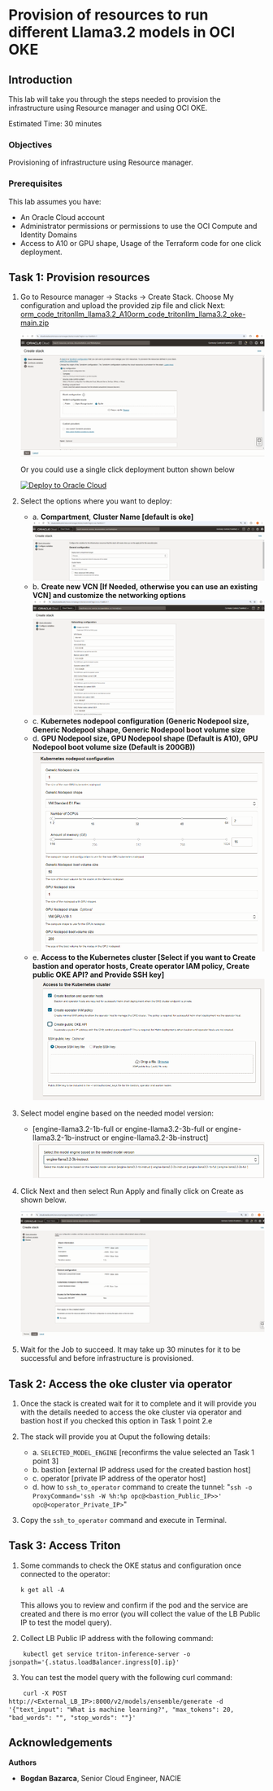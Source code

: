 # Provision of resources to run different Llama3.2 models in OCI OKE

## Introduction

This lab will take you through the steps needed to provision the infrastructure using Resource manager and using OCI OKE.

Estimated Time: 30 minutes

### Objectives

Provisioning of infrastructure using Resource manager.

### Prerequisites

This lab assumes you have:

* An Oracle Cloud account
* Administrator permissions or permissions to use the OCI Compute and Identity Domains
* Access to A10 or GPU shape, Usage of the Terraform code for one click deployment.

## Task 1: Provision resources

1. Go to Resource manager -> Stacks -> Create Stack. Choose My configuration and upload the provided zip file and click Next: [orm_code_tritonllm_llama3.2_A10orm_code_tritonllm_llama3.2_oke-main.zip](https://github.com/bogdanbazarca/orm_code_tritonllm_llama3.2_A10orm_code_tritonllm_llama3.2_oke/archive/refs/heads/ocisa.zip)

    ![Resource Manager](images/resource_manager.png)

    Or you could use a single click deployment button shown below

    [![Deploy to Oracle Cloud](https://oci-resourcemanager-plugin.plugins.oci.oraclecloud.com/latest/deploy-to-oracle-cloud.svg)](https://cloud.oracle.com/resourcemanager/stacks/create?zipUrl=https://github.com/bogdanbazarca/orm_code_tritonllm_llama3.2_A10orm_code_tritonllm_llama3.2_oke/archive/refs/heads/ocisa.zip)

2. Select the options where you want to deploy:
    * a. **Compartment**, **Cluster Name [default is oke]**
![Compartment_Cluster](images/compartment_cluster.png)
    * b. **Create new VCN [If Needed, otherwise you can use an existing VCN] and customize the networking options**
![Networking_config](images/networking_configuration.png)
    * c. **Kubernetes nodepool configuration (Generic Nodepool size, Generic Nodepool shape, Generic Nodepool boot volume size**
    * d. **GPU Nodepool size, GPU Nodepool shape (Default is A10), GPU Nodepool boot volume size (Default is 200GB))**
![Nodepool](images/nodepool.png)
    * e. **Access to the Kubernetes cluster [Select if you want to Create bastion and operator hosts, Create operator IAM policy, Create public OKE API? and Provide SSH key]**
![Access_Kubernetes](images/access_kubernetes.png)

3. Select model engine based on the needed model version:
    * [engine-llama3.2-1b-full or engine-llama3.2-3b-full or engine-llama3.2-1b-instruct or engine-llama3.2-3b-instruct]
![Select_Model](images/select_model.png)

4. Click Next and then select Run Apply and finally click on Create as shown below.

    ![Apply Stack](images/apply_stack.png)

5. Wait for the Job to succeed. It may take up 30 minutes for it to be successful and before infrastructure is provisioned.

## Task 2: Access the oke cluster via operator

1. Once the stack is created wait for it to complete and it will provide you with the details needed to access the oke cluster via operator and bastion host if you checked this option in Task 1 point 2.e

2. The stack will provide you at Ouput the following details:
   * a. `SELECTED_MODEL_ENGINE` [reconfirms the value selected an Task 1 point 3]
   * b. bastion [external IP address used for the created bastion host]
   * c. operator [private IP address of the operator host]
   * d. how to `ssh_to_operator` command to create the tunnel: "`ssh -o ProxyCommand='ssh -W %h:%p opc@<bastion_Public_IP>>' opc@<operator_Private_IP>`"

3. Copy the `ssh_to_operator` command and execute in Terminal.

## Task 3: Access Triton

1. Some commands to check the OKE status and configuration once connected to the operator:
    ```
    k get all -A
    ```
    This allows you to review and confirm if the pod and the service are created and there is mo error (you will collect the value of the LB Public IP to test the model query).

2. Collect LB Public IP address with the following command:

```
    kubectl get service triton-inference-server -o jsonpath='{.status.loadBalancer.ingress[0].ip}'
```

3. You can test the model query with the following curl command:

```
    curl -X POST http://<External_LB_IP>:8000/v2/models/ensemble/generate -d '{"text_input": "What is machine learning?", "max_tokens": 20, "bad_words": "", "stop_words": ""}'
```

## Acknowledgements

**Authors**

* **Bogdan Bazarca**, Senior Cloud Engineer, NACIE

